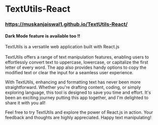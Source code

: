 # TextUtils-React
### https://muskanjaiswal1.github.io/TextUtils-React/
#### Dark Mode feature is available too !!

TextUtils is a versatile web application built with React.js <br> <br> 
TextUtils offers a range of text manipulation features, enabling users to effortlessly convert text to uppercase, lowercase, or capitalize the first letter of every word. The app also provides handy options to copy the modified text or clear the input for a seamless user experience. <br>

With TextUtils, enhancing and formatting text has never been more straightforward. Whether you're drafting content, coding, or simply exploring language, this tool is designed to save you time and effort. It's been an exciting journey putting this app together, and I'm delighted to share it with you all!

Feel free to try TextUtils and explore the power of React.js in action. Your feedback and thoughts are highly appreciated. Happy text manipulating! 
